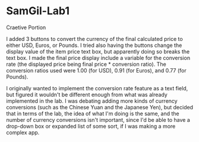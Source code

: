 # SamGil-Lab1
Craetive Portion

I added 3 buttons to convert the currency of the final calculated price to either USD, Euros, or Pounds. I tried also having the buttons change the display value of the item price text box, but apparently doing so breaks the text box. I made the final price display include a variable for the conversion rate (the displayed price being final price * conversion ratio). The conversion ratios used were 1.00 (for USD), 0.91 (for Euros), and 0.77 (for Pounds).

I originally wanted to implement the conversion rate feature as a text field, but figured it wouldn't be different enough from what was already implemented in the lab. I was debating adding more kinds of currency conversions (such as the Chinese Yuan and the Japanese Yen), but decided that in terms of the lab, the idea of what I'm doing is the same, and the number of currency conversions isn't important, since I'd be able to have a drop-down box or expanded list of some sort, if I was making a more complex app.
